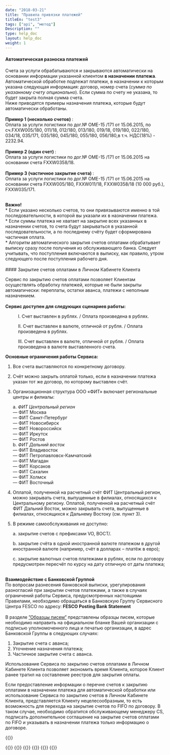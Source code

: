 ```yaml
---
date: "2018-03-21"
title: "Правила привязки платежей"
titleEn: "test3"
tags: ["api", "метод"]
Description: ""
type: help_doc
layout: help_doc
weight: 1
---
```


#### Автоматическая разноска платежей

Счета за услуги обрабатываются и закрываются автоматически на основании информации указанной клиентом <b>в назначении платежа</b>.  <br/> Автоматической обработке подлежат платежи, в назначении к которым указана следующая информация: договор, номер счета (<i>сумма по указанному счету опционально</i>). 
Если сумма по счету не указана, то будет закрыта полная сумма счета. 
<br/>
Ниже приводятся примеры назначения платежа, которые будут автоматически обработаны. <br/>
<br/>
<b>Пример 1 (несколько счетов) </b>: <br/>
Оплата за услуги логистики по дог.№ OME-15 /171 от 15.06.2015, по сч.FXXW005/180, 011/18, 012/180, 013/180, 019/18, 019/180, 022/180, 034/18, 035/171, 035/180, 045/180, 055/180, 056/180,в т.ч. НДС(18%) - 2232.94. <br/>
<br/>
<b>Пример 2 (один счет) </b>: <br/>
Оплата за услуги логистики по дог.№ OME-15 /171 от 15.06.2015 на основании счета FXXW0358/18. <br/>
<br/>
<b>Пример 3 (частичное закрытие счета) </b>: <br/>
Оплата за услуги логистики по дог.№ OME-15 /171 от 15.06.2015 на основании счета FXXW005/180, FXXW011/18, FXXW0358/18 (10 000 руб.), FXXW035/171. <br/>
<br/>

<div class="pixxett-alert pixxett-alert-icon alert11-light">
  <i class="fa fa-exclamation-circle"></i><b>Важно!</b> <br/> 
* Если указано несколько счетов, то они привязываются именно в той последовательности, в которой вы указали их в назначении платежа. <br/>
* Если суммы платежа не хватает на закрытие всех указанных в назначении счетов, то счета будут закрываться в указанной последовательности, а по последнему счёту будет сформирована частичная оплата. 
<br/>
* Алгоритм автоматического закрытия счетов оплатами обрабатывает выписку сразу после получения из обслуживающего банка. Следует учитывать, что поступления включаются в выписку, как правило, утром следующего после поступления рабочего дня. <br/>
</div>
<br/>
#### Закрытие счетов оплатами в Личном Кабинете Клиента

Сервис по закрытию счетов оплатами позволяет Клиентам осуществлять обработку платежей, которые не были закрыты автоматически: переплаты, остатки аванса, платежи с неполным назначением.
<br/>
<br/>
<b>Сервис доступен для следующих сценариев работы:</b>

<p style="margin-left: 40px">I.	Счет выставлен в рублях. / Оплата произведена в рублях.</p>

<p style="margin-left: 40px">II.	Cчет выставлен в валюте, отличной от рубля. / Оплата произведена в рублях.</p>

<p style="margin-left: 40px">III.	Счет выставлен в валюте, отличной от рубля. / Оплата произведена в валюте выставленного счета.
<br/>


<b>Основные ограничения работы Сервиса:</b>

1.	Все счета выставляются по конкретному договору.
2.	Счёт можно закрыть оплатой только, если в назначении платежа указан тот же договор, по которому выставлен счёт.
3.	Организационная структура ООО «ФИТ» включает региональные центры и филиалы:

    a.	<i>ФИТ Центральный регион</i> <br/>
            — ФИТ Москва  
            — ФИТ Санкт-Петербург  
            — ФИТ Новосибирск  
            — ФИТ Новороссийск  
            — ФИТ Иркутск  
            — ФИТ Ростов  
    b.	<i>ФИТ Дальний восток</i> <br/>
            — ФИТ Владивосток  
            — ФИТ Петропавловск-Камчатский  
            — ФИТ Магадан  
            — ФИТ Корсаков  
            — ФИТ Сахалин   
            — ФИТ Холмск  
            — ФИТ Восточный  
4.	Оплатой, полученной на расчетный счёт ФИТ Центральный регион, можно закрывать счета, выпущенные в филиалах, относящихся к Центральному региону. Оплатой, полученной на расчетный счёт ФИТ Дальний Восток, можно закрывать счета, выпущенные в филиалах, относящихся к Дальнему Востоку (см. пункт 3).

5.	В режиме самообслуживания не доступно:

	a.	закрытие счетов с префиксами VO, ВОСТ/.

	b.	закрытие счёта в одной иностранной валюте платежом в другой иностранной валюте (например, счёт в долларах – платёж в евро); 

	c.	закрытие валютных счетов платежами в рублях, если по договору предусмотрен пересчёт по курсу на дату отличную от даты платежа;

<br/>
<b>Взаимодействие с Банковской Группой</b>
<br/>

<div class="pixxett-alert pixxett-alert-icon alert11-light">
  <i class="fa fa-exclamation-circle"></i> 
По вопросам разнесения банковской выписки, урегулирования разногласий при закрытии счетов платежами, а также в случаях ограничений работы Сервиса, предусмотренных настоящими Правилами, необходимо обращаться в Банковскую Группу Сервисного Центра FESCO  по адресу: <b> FESCO Posting Bank Statement  <ercpostbank@fesco.com> </b>
</div>
<br/>
В разделе <a href="/payments_and_invoices/instruction_of_binding/sample_letter" target="_blank">”Образцы писем”</a> представлены образцы писем, которые необходимо направить на официальном бланке Вашей организации с подписью уполномоченного лица и печатью организации, в адрес Банковской Группы в следующих случаях:

1.	Закрытие счета с аванса; <br/>
2.	Уточнение назначения платежа; <br/>
3.	Частичное закрытие счета с аванса. <br/>

Использование Сервиса по закрытию счетов оплатами в Личном Кабинете Клиента позволяет экономить время Клиента, которое Клиент ранее тратил на составление реестров для закрытия оплаты.
<br/>

Если предоставление информации о перечне счетов к закрытию оплатами в назначении платежа для автоматической обработки или использование Сервиса по закрытию счетов в Личном Кабинете Клиента, представляется Клиенту нецелесообразным, то есть возможность для перехода на закрытие счетов по FIFO по договору. В таком случае, необходимо обратится обслуживающему менеджеру CS, подписать дополнительное соглашение на закрытие счетов оплатами по FIFO и указывать в назначении платежа только информацию о договоре. <br/>

{{<isHelpful>}}

{{<seeAlso>}}
    {{<seeAlsoItem link="/payments_and_invoices/instruction_of_binding/rouble-rouble/" text="Закрытие рублевых счетов при оплате в рублях">}}
    {{<seeAlsoItem link="/payments_and_invoices/instruction_of_binding/usd-rouble/" text="Закрытие валютных счетов при оплате в рублях">}}
    {{<seeAlsoItem link="/payments_and_invoices/instruction_of_binding/usd-usd/" text="Закрытие валютных счетов при оплате в валюте">}}
    {{<seeAlsoItem link="/payments_and_invoices/instruction_of_binding/sample_letter/" text="Образцы писем">}}
{{</seeAlso>}}